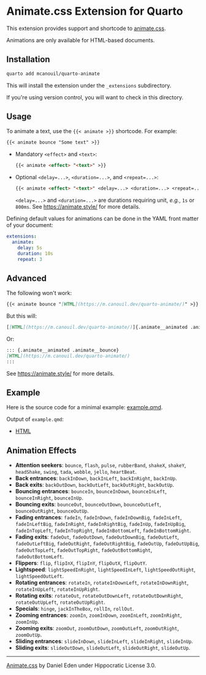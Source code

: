 # Animate.css Extension for Quarto

This extension provides support and shortcode to [animate.css](https://animate.style/).

Animations are only available for HTML-based documents.

## Installation

```sh
quarto add mcanouil/quarto-animate
```

This will install the extension under the `_extensions` subdirectory.

If you're using version control, you will want to check in this directory.

## Usage

To animate a text, use the `{{< animate >}}` shortcode. For example:

```markdown
{{< animate bounce "Some text" >}}
```

- Mandatory `<effect>` and `<text>`:

  ``` markdown
  {{< animate <effect> "<text>" >}}
  ```

- Optional `<delay=...>`, `<duration=...>`, and `<repeat=...>`:

  ``` markdown
  {{< animate <effect> "<text>" <delay=...> <duration=...> <repeat=...> >}}
  ```

  `<delay=...>` and `<duration=...>` are durations requiring unit, _e.g._, `1s` or `800ms`. See <https://animate.style/> for more details.

Defining default values for animations can be done in the YAML front matter of your document:

```yml
extensions:
  animate:
    delay: 5s
    duration: 10s
    repeat: 3
```

## Advanced

The following won't work:

```markdown
{{< animate bounce "[HTML](https://m.canouil.dev/quarto-animate/)" >}}
```

But this will:

```markdown
[[HTML](https://m.canouil.dev/quarto-animate/)]{.animate__animated .animate__bounce style="display:inline-block;"}
```

Or:

```markdown
::: {.animate__animated .animate__bounce}
[HTML](https://m.canouil.dev/quarto-animate/)
:::
```

See <https://animate.style/> for more details.

## Example

Here is the source code for a minimal example: [example.qmd](example.qmd).

Output of `example.qmd`:

- [HTML](https://m.canouil.dev/quarto-animate/)

## Animation Effects

- **Attention seekers**: `bounce`, `flash`, `pulse`, `rubberBand`, `shakeX`, `shakeY`, `headShake`, `swing`, `tada`, `wobble`, `jello`, `heartBeat`.
- **Back entrances**: `backInDown`, `backInLeft`, `backInRight`, `backInUp`.
- **Back exits**: `backOutDown`, `backOutLeft`, `backOutRight`, `backOutUp`.
- **Bouncing entrances**: `bounceIn`, `bounceInDown`, `bounceInLeft`, `bounceInRight`, `bounceInUp`.
- **Bouncing exits**: `bounceOut`, `bounceOutDown`, `bounceOutLeft`, `bounceOutRight`, `bounceOutUp`.
- **Fading entrances**: `fadeIn`, `fadeInDown`, `fadeInDownBig`, `fadeInLeft`, `fadeInLeftBig`, `fadeInRight`, `fadeInRightBig`, `fadeInUp`, `fadeInUpBig`, `fadeInTopLeft`, `fadeInTopRight`, `fadeInBottomLeft`, `fadeInBottomRight`.
- **Fading exits**: `fadeOut`, `fadeOutDown`, `fadeOutDownBig`, `fadeOutLeft`, `fadeOutLeftBig`, `fadeOutRight`, `fadeOutRightBig`, `fadeOutUp`, `fadeOutUpBig`, `fadeOutTopLeft`, `fadeOutTopRight`, `fadeOutBottomRight`, `fadeOutBottomLeft`.
- **Flippers**: `flip`, `flipInX`, `flipInY`, `flipOutX`, `flipOutY`.
- **Lightspeed**: `lightSpeedInRight`, `lightSpeedInLeft`, `lightSpeedOutRight`, `lightSpeedOutLeft`.
- **Rotating entrances**: `rotateIn`, `rotateInDownLeft`, `rotateInDownRight`, `rotateInUpLeft`, `rotateInUpRight`.
- **Rotating exits**: `rotateOut`, `rotateOutDownLeft`, `rotateOutDownRight`, `rotateOutUpLeft`, `rotateOutUpRight`.
- **Specials**: `hinge`, `jackInTheBox`, `rollIn`, `rollOut`.
- **Zooming entrances**: `zoomIn`, `zoomInDown`, `zoomInLeft`, `zoomInRight`, `zoomInUp`.
- **Zooming exits**: `zoomOut`, `zoomOutDown`, `zoomOutLeft`, `zoomOutRight`, `zoomOutUp`.
- **Sliding entrances**: `slideInDown`, `slideInLeft`, `slideInRight`, `slideInUp`.
- **Sliding exits**: `slideOutDown`, `slideOutLeft`, `slideOutRight`, `slideOutUp`.

---

[Animate.css](https://animate.style/) by Daniel Eden under Hippocratic License 3.0.
